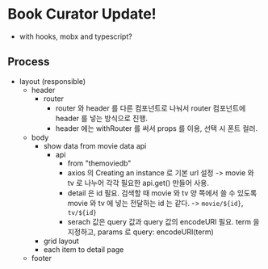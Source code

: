 # Book Curator Update!

- with hooks, mobx and typescript?

## Process

- layout (responsible)
  - header
    - router
      - router 와 header 를 다른 컴포넌트로 나눠서 router 컴포넌트에 header 를 넣는 방식으로 진행.
      - header 에는 withRouter 를 써서 props 를 이용, 선택 시 폰트 컬러.
  - body
    - show data from movie data api
      - api
        - from "themoviedb"
        - axios 의 Creating an instance 로 기본 url 설정 -> movie 와 tv 로 나누어 각각 필요한 api.get() 만들어 사용.
        - detail 은 id 필요. 검색할 때 movie 와 tv 양 쪽에서 쓸 수 있도록 movie 와 tv 에 넣는 전달하는 id 는 같다.
          -> `movie/${id}`, `tv/${id}`
        - serach 값은 query 값과 query 값의 encodeURI 필요. term 을 지정하고, params 로 query: encodeURI(term)
    - grid layout
    - each item to detail page
  - footer

